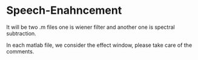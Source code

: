 # Speech-Enahncement


It will be two .m files one is wiener filter and another one is spectral subtraction. 

In each matlab file, we consider the effect window, please take care of the comments.
